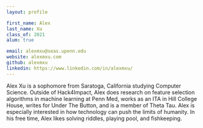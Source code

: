 ```yaml
---
layout: profile

first_name: Alex
last_name: Xu
class_of: 2021
alum: true

email: alexmxu@seas.upenn.edu
website: alexmxu.com
github: alexmxu
linkedin: https://www.linkedin.com/in/alexmxu/
---
```


<!-- @format -->

Alex Xu is a sophomore from Saratoga, California studying Computer Science. Outside of Hack4Impact, Alex does research on feature selection algorithms in machine learning at Penn Med, works as an ITA in Hill College House, writes for Under The Button, and is a member of Theta Tau. Alex is especially interested in how technology can push the limits of humanity. In his free time, Alex likes solving riddles, playing pool, and fishkeeping.
